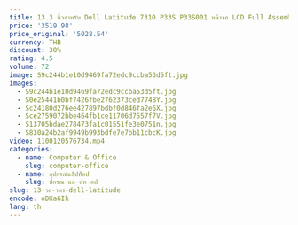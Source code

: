 ```yaml
---
title: 13.3 นิ้วสําหรับ Dell Latitude 7310 P33S P33S001 หน้าจอ LCD Full Assembly ส่วนบน FHD 1920x1080 Non-touch
price: '3519.98'
price_original: '5028.54'
currency: THB
discount: 30%
rating: 4.5
volume: 72
image: S9c244b1e10d9469fa72edc9ccba53d5ft.jpg
images:
  - S9c244b1e10d9469fa72edc9ccba53d5ft.jpg
  - S0e25441b0bf7426fbe2762373ced7748Y.jpg
  - Sc24180d276ee427897bdbf0d846fa2e6X.jpg
  - Sce2759072bbe464fb1ce11706d7557f7V.jpg
  - S13705bdae278473fa1c01551fe3e0751n.jpg
  - S830a24b2af9949b993bdfe7e7bb11cbcK.jpg
video: 1100120576734.mp4
categories:
  - name: Computer & Office
    slug: computer-office
  - name: อุปกรณ์แล็ปท็อป
    slug: ปกรณ-แล-ปท-อป
slug: 13-วส-าหร-dell-latitude
encode: oDKa6Ik
lang: th
---
```

  